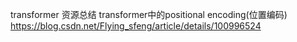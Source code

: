 transformer 资源总结
transformer中的positional encoding(位置编码)
https://blog.csdn.net/Flying_sfeng/article/details/100996524